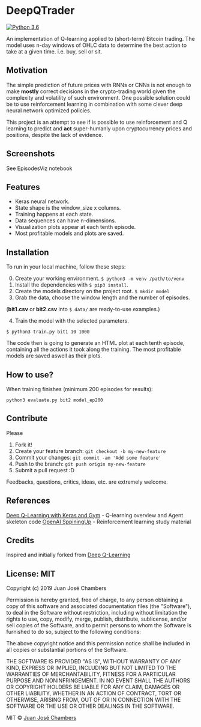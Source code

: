 # DeepQTrader

[![Python 3.6](https://img.shields.io/badge/python-3.6-blue.svg)](https://www.python.org/downloads/release/python-360/)

An implementation of Q-learning applied to (short-term) Bitcoin trading. The model uses n-day windows of OHLC data to determine the best action to take at a given time. i.e. buy, sell or sit.

## Motivation
The simple prediction of future prices with RNNs or CNNs is not enough to make **mostly** correct decisions in the crypto-trading world given the complexity and volatility of such environment. One possible solution could be to use reinforcement learning in combination with some clever deep neural network optimized policies.

This project is an attempt to see if is possible to use reinforcement and Q learning to predict and **act** super-humanly upon   cryptocurrency prices and positions, despite the lack of evidence.

## Screenshots

See EpisodesViz notebook

## Features
- Keras neural network.
- State shape is the window_size x columns.
- Training happens at each state.
- Data sequences can have n-dimensions.
- Visualization plots appear at each tenth episode.
- Most profitable models and plots are saved.

## Installation

To run in your local machine, follow these steps:

0. Create your working environment. `$ python3 -m venv /path/to/venv`
1. Install the dependencies with `$ pip3 install`.
2. Create the models directory on the project root. `$ mkdir model`
3. Grab the data, choose the window length and the number of episodes.

(**bit1.csv** or **bit2.csv** into `$ data/` are ready-to-use examples.)

4. Train the model with the selected parameters.
```
$ python3 train.py bit1 10 1000
```
The code then is going to generate an HTML plot at each tenth episode, containing all the actions it took along the training. 
The most profitable models are saved aswell as their plots.


## How to use?

When training finishes (minimum 200 episodes for results):
```
python3 evaluate.py bit2 model_ep200
```

## Contribute
Please

1. Fork it!
2. Create your feature branch: `git checkout -b my-new-feature`
3. Commit your changes: `git commit -am 'Add some feature'`
4. Push to the branch: `git push origin my-new-feature`
5. Submit a pull request :D

Feedbacks, questions, critics, ideas, etc. are extremely welcome.

## References

[Deep Q-Learning with Keras and Gym](https://keon.io/deep-q-learning/) - Q-learning overview and Agent skeleton code
[OpenAI SppiningUp](https://spinningup.openai.com/en/latest/) - Reinforcement learning study material

## Credits
Inspired and initially forked from [Deep Q-Learning](https://github.com/edwardhdlu/q-trader)

## License: MIT
Copyright (c) 2019 Juan José Chambers

Permission is hereby granted, free of charge, to any person obtaining a copy of this software and associated documentation files (the "Software"), to deal in the Software without restriction, including without limitation the rights to use, copy, modify, merge, publish, distribute, sublicense, and/or sell copies of the Software, and to permit persons to whom the Software is furnished to do so, subject to the following conditions:

The above copyright notice and this permission notice shall be included in all copies or substantial portions of the Software.

THE SOFTWARE IS PROVIDED "AS IS", WITHOUT WARRANTY OF ANY KIND, EXPRESS OR IMPLIED, INCLUDING BUT NOT LIMITED TO THE WARRANTIES OF MERCHANTABILITY, FITNESS FOR A PARTICULAR PURPOSE AND NONINFRINGEMENT. IN NO EVENT SHALL THE AUTHORS OR COPYRIGHT HOLDERS BE LIABLE FOR ANY CLAIM, DAMAGES OR OTHER LIABILITY, WHETHER IN AN ACTION OF CONTRACT, TORT OR OTHERWISE, ARISING FROM, OUT OF OR IN CONNECTION WITH THE SOFTWARE OR THE USE OR OTHER DEALINGS IN THE SOFTWARE.

MIT © [Juan José Chambers](https://github.com/chmbrs/)
